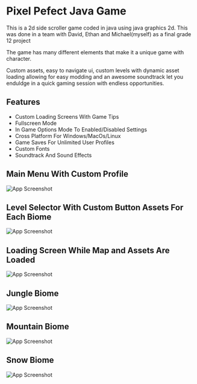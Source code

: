 
# Pixel Pefect Java Game
This is a 2d side scroller game coded in java using java graphics 2d. This was done in a team with David, Ethan and Michael(myself) as a final grade 12 project

The game has many different elements that make it a unique game with character.

Custom assets, easy to navigate ui, custom levels with dynamic asset loading allowing for easy modding and an awesome soundtrack let you enduldge in a quick gaming session with endless opportunities.






## Features

- Custom Loading Screens With Game Tips
- Fullscreen Mode
- In Game Options Mode To Enabled/Disabled Settings
- Cross Platform For Windows/MacOs/Linux
- Game Saves For Unlimited User Profiles
- Custom Fonts
- Soundtrack And Sound Effects



## Main Menu With Custom Profile

![App Screenshot](https://i.imgur.com/nNUnz06.jpg)

## Level Selector With Custom Button Assets For Each Biome

![App Screenshot](https://i.imgur.com/af6eUY3.jpg)

## Loading Screen While Map and Assets Are Loaded

![App Screenshot](https://i.imgur.com/RYj2qSQ.jpg)

## Jungle Biome

![App Screenshot](https://i.imgur.com/lVHNx9z.jpg)

## Mountain Biome

![App Screenshot](https://i.imgur.com/AFwzj8W.jpg)

## Snow Biome

![App Screenshot](https://i.imgur.com/kRonJ6S.jpg)
